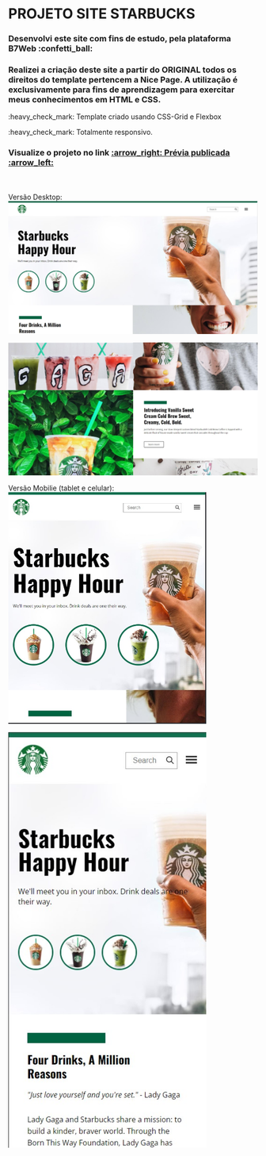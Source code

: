 <h1>PROJETO SITE STARBUCKS</h1>
<h3>Desenvolvi este site com fins de estudo, pela plataforma B7Web :confetti_ball:</h3>
<h3>Realizei a criação deste site a partir do ORIGINAL todos os direitos do template pertencem a Nice Page. A utilização é exclusivamente para fins de aprendizagem para exercitar meus conhecimentos em HTML e CSS.</h3> 

<p>:heavy_check_mark: Template criado usando CSS-Grid e Flexbox</p>
<p>:heavy_check_mark: Totalmente responsivo.</p>


 <h3>Visualize o projeto no link <a href="https://animated-elf-655377.netlify.app/" target="_blank">  :arrow_right: Prévia publicada :arrow_left:</a></h3> 

<br><br>
Versão Desktop: <br>
<img src='assets/images/desktop1.jpg' width="600px" height="auto" align="center" /><br><br>
<img src='assets/images/desktop2.jpg' width="600px" height="auto" align="center" />
<br><br>
Versão Mobilie (tablet e celular):<br>
<img src='assets/images/mobile1tablet.jpg' width="400px" height="auto" align="center"/><br><br>
<img src='assets/images/mobile2.jpg' width="400px" height="auto" align="center"/>
